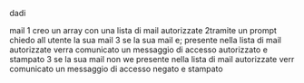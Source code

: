 dadi


mail
1 creo un array con una lista di mail autorizzate
2tramite un prompt chiedo all utente la sua mail
3 se la sua mail e; presente nella lista di mail autorizzate verra comunicato un messaggio di accesso autorizzato e stampato
3 se la sua mail non we presente nella lista di mail autorizzate verr comunicato un messaggio di accesso negato e stampato
